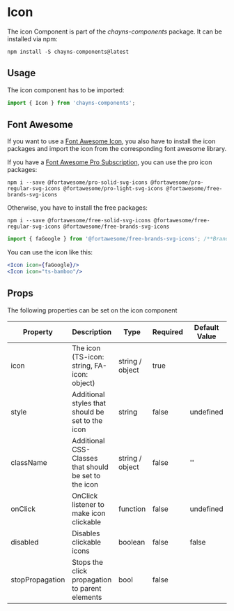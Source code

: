 # Icon #

The icon Component is part of the *chayns-components* package. It can be installed via npm:

    npm install -S chayns-components@latest


## Usage ##

The icon component has to be imported:

```jsx harmony
import { Icon } from 'chayns-components';
```


## Font Awesome ##

If you want to use a [Font Awesome Icon](https://fontawesome.com/icons), you also have to install the icon packages and import the icon from the corresponding font awesome library.

If you have a [Font Awesome Pro Subscription](https://fontawesome.com/pro), you can use the pro icon packages:

    npm i --save @fortawesome/pro-solid-svg-icons @fortawesome/pro-regular-svg-icons @fortawesome/pro-light-svg-icons @fortawesome/free-brands-svg-icons
    
Otherwise, you have to install the free packages:
    
    npm i --save @fortawesome/free-solid-svg-icons @fortawesome/free-regular-svg-icons @fortawesome/free-brands-svg-icons
    


```jsx harmony
import { faGoogle } from '@fortawesome/free-brands-svg-icons'; /**Brands Style*/
```

You can use the icon like this:
```jsx harmony
<Icon icon={faGoogle}/>
<Icon icon="ts-bamboo"/>
```


## Props ##

The following properties can be set on the icon component

| Property     | Description                                                                       | Type            | Required | Default Value |
|--------------|-----------------------------------------------------------------------------------|-----------------|----------|---------------|
| icon         | The icon (TS-icon: string, FA-icon: object)                                       | string / object | true     |               |
| style        | Additional styles that should be set to the icon                                  | string          | false    | undefined     |
| className    | Additional CSS-Classes that should be set to the icon                             | string / object | false    | ''            |
| onClick      | OnClick listener to make icon clickable                                           | function        | false    | undefined     |
| disabled     | Disables clickable icons                                                          | boolean         | false    | false         |
| stopPropagation | Stops the click propagation to parent elements                                 | bool            | false    |               |
